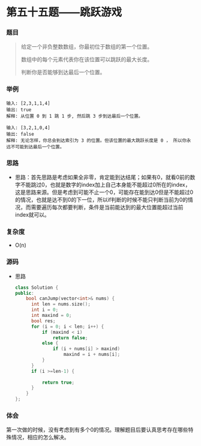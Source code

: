 # 第五十五题——跳跃游戏

### 题目

> 给定一个非负整数数组，你最初位于数组的第一个位置。
>
> 数组中的每个元素代表你在该位置可以跳跃的最大长度。
>
> 判断你是否能够到达最后一个位置。

### 举例

```
输入: [2,3,1,1,4]
输出: true
解释: 从位置 0 到 1 跳 1 步, 然后跳 3 步到达最后一个位置。

输入: [3,2,1,0,4]
输出: false
解释: 无论怎样，你总会到达索引为 3 的位置。但该位置的最大跳跃长度是 0 ， 所以你永远不可能到达最后一个位置。
```

### 思路

* 思路：首先思路是考虑如果全非零，肯定能到达结尾；如果有0，就看0前的数字不能跳过0，也就是数字的index加上自己本身能不能超过0所在的index，这是思路来源。但是考虑到可能不止一个0，可能存在能到达0但是不能超过0的情况，也就是达不到0的下一位，所以if判断的时候不能只判断当前为0的情况，而需要遍历每次都要判断，条件是当前能达到的最大位置能超过当前index就可以。

### 复杂度

- O(n)


### 源码

* 思路

  ```c++
  class Solution {
  public:
      bool canJump(vector<int>& nums) {
  		int len = nums.size();
  		int i = 0;
  		int maxind = 0;
  		bool res;
  		for (i = 0; i < len; i++) {
  			if (maxind < i)
  				return false;
  			else {
  				if (i + nums[i] > maxind)
  					maxind = i + nums[i];
  			}
  		}
  		if (i >=len-1) {
  			
  			return true;
  		}
      }
  };
  ```


### 体会

第一次做的时候，没有考虑到有多个0的情况。理解题目后要认真思考存在哪些特殊情况，相应的怎么解决。